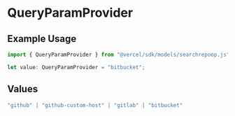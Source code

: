 # QueryParamProvider

## Example Usage

```typescript
import { QueryParamProvider } from "@vercel/sdk/models/searchrepoop.js";

let value: QueryParamProvider = "bitbucket";
```

## Values

```typescript
"github" | "github-custom-host" | "gitlab" | "bitbucket"
```